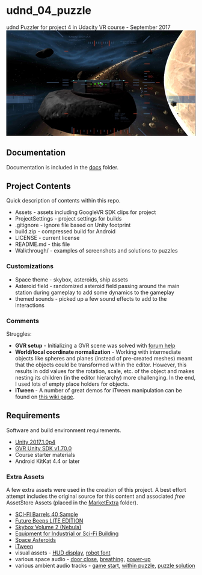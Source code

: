 # udnd_04_puzzle
udnd Puzzler for project 4 in Udacity VR course - September 2017
![Puzzler Overview](docs/screen_fullview.jpg)

## Documentation
Documentation is included in the [docs](docs) folder.

## Project Contents
Quick description of contents within this repo.

* Assets - assets including GoogleVR SDK clips for project
* ProjectSettings - project settings for builds
* .gitignore - ignore file based on Unity footprint
* build.zip - compressed build for Android
* LICENSE - current license
* README.md - this file
* Walkthrough/ - examples of screenshots and solutions to puzzles

### Customizations
* Space theme - skybox, asteroids, ship assets
* Asteroid field - randomized asteroid field passing around the main station during gameplay to add some dynamics to the gameplay
* themed sounds - picked up a few sound effects to add to the interactions

### Comments
Struggles:
* **GVR setup** - Initializing a GVR scene was solved with [forum help](https://discussions.udacity.com/t/reticle-is-not-showing/203621/27)
* **World/local coordinate normalization** - Working with intermediate objects like spheres and planes (instead of pre-created meshes) meant that the objects could be transformed within the editor.  However, this results in odd values for the rotation, scale, etc. of the object and makes nesting its children (in the editor hierarchy) more challenging.  In the end, I used lots of empty place holders for objects.
* **iTween** - A number of great demos for iTween manipulation can be found on [this wiki page](https://unionassets.com/blog/basic-animation-itween-259).

## Requirements
Software and build environment requirements.

* [Unity 2017.1.0p4](https://unity3d.com/get-unity/download/archive)
* [GVR Unity SDK v1.70.0](https://github.com/googlevr/gvr-unity-sdk/releases/tag/v1.70.0)
* Course starter materials
* Android KitKat 4.4 or later

### Extra Assets
A few extra assets were used in the creation of this project.  A best effort attempt includes the original source for this content and associated *free* AssetStore Assets (placed in the [MarketExtra](Assets/MarketExtra) folder).
* [SCI-FI Barrels 40 Sample](https://www.assetstore.unity3d.com/en/#!/content/92986)
* [Future Beeps LITE EDITION](https://www.assetstore.unity3d.com/en/#!/content/63357)
* [Skybox Volume 2 (Nebula)](https://www.assetstore.unity3d.com/en/#!/content/3392)
* [Equipment for Industrial or Sci-Fi Building](https://www.assetstore.unity3d.com/en/#!/content/82846)
* [Space Asteroids](https://www.assetstore.unity3d.com/en/#!/content/96444)
* [iTween](https://www.assetstore.unity3d.com/en/#!/content/84)
* visual assets - [HUD display](https://disastranagant.deviantart.com/art/Delta-Plus-HUD-272423043), [robot font](http://www.dailyfreefonts.com/fonts/info/38-DS-Digital.html)
* various space audio - [door close](http://soundbible.com/1288-Chamber-Decompressing.html), [breathing](http://soundbible.com/143-Astronaut-Breathing.html), [power-up](http://soundbible.com/1636-Power-Up-Ray.html)
* various ambient audio tracks - [game start](https://soundcloud.com/astropilot/space-ambient-demo-00), [within puzzle](https://soundcloud.com/time-space/alteredreality-demo2), [puzzle solution](https://soundcloud.com/brillbilly/lost-in-space-ambient)
